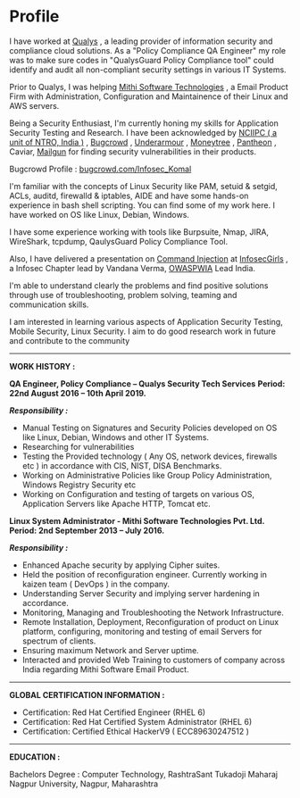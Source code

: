 # Profile


 I have worked at [Qualys](https://www.qualys.com/) , a leading provider of information security and compliance cloud solutions. As a "Policy Compliance QA Engineer" my role was to make sure codes in "QualysGuard Policy Compliance tool"  could identify and audit all non-compliant security settings in various IT Systems.

Prior to Qualys, I was helping [Mithi Software Technologies](https://www.mithi.com/) , a Email Product Firm with Administration, Configuration and Maintainence of their Linux and AWS servers.

Being a Security Enthusiast, I'm currently honing my skills for Application Security Testing and Research. I have been acknowledged by [NCIIPC ( a unit of NTRO, India )](https://github.com/komal-armarkar/komal-armarkar.github.io/blob/master/nciipc_july2019_newsletter.png) , [Bugcrowd](https://drive.google.com/file/d/1t7j7UYMbIK5JuG5H_DS1MIXrqr1hz9aj/view?usp=sharing) , [Underarmour](https://drive.google.com/file/d/1LlCGOGeeSGlUOkE4bleGinGnCXM-rlw6/view?usp=sharing) , [Moneytree](https://drive.google.com/file/d/1GXGWpPySDf3EgFqCRzgVDA-tQlMT8pCZ/view?usp=sharing) , [Pantheon](https://drive.google.com/file/d/1fnIx7G3c3QDTkZ8--Lotr_uE6jesK9rb/view?usp=sharing) , Caviar, [Mailgun](https://drive.google.com/file/d/1ZTFc7dpgUqTF0uixpnrZElj51k94gIGn/view?usp=sharing)  for finding security vulnerabilities in their products.

Bugcrowd Profile : [bugcrowd.com/Infosec_Komal](https://bugcrowd.com/Infosec_Komal)

I'm familiar with the concepts of Linux Security like PAM, setuid & setgid, ACLs, auditd, firewalld &  iptables, AIDE and have some hands-on experience in bash shell scripting. You can find some of my work here. I have worked on OS like Linux, Debian, Windows.

I have some experience working with tools like Burpsuite, Nmap, JIRA, WireShark, tcpdump, QaulysGuard Policy Compliance Tool. 

Also, I have delivered a presentation on [Command Injection](https://www.slideshare.net/KomalArmarkar/command-injection-komalarmarkar/1)  at [InfosecGirls](https://www.infosecgirls.in/) , a Infosec Chapter lead by Vandana Verma, [OWASPWIA](https://www.owasp.org/index.php/Women_In_AppSec) Lead India.

I'm able to understand clearly the problems and find positive solutions through use of troubleshooting, problem solving, teaming and communication skills.

I am interested in learning various aspects of Application Security Testing, Mobile Security, Linux Security. I aim to do good research work in future and contribute to the community

********************************************************************************************************

**WORK HISTORY :**

**QA Engineer, Policy Compliance – Qualys Security Tech Services**
**Period: 22nd August 2016 – 10th April 2019.** 

***Responsibility :***

- Manual Testing on Signatures and Security Policies developed on OS like Linux, Debian, Windows and other IT Systems.
- Researching for vulnerabilities
- Testing the Provided technology ( Any OS, network devices, firewalls etc ) in accordance with CIS, NIST, DISA Benchmarks.
- Working on Administrative Policies like Group Policy Administration, Windows Registry Security etc
- Working on Configuration and testing of targets on various OS, Application Servers like Apache HTTP, Tomcat etc.


**Linux System Administrator - Mithi Software Technologies Pvt. Ltd.**
**Period: 2nd September 2013 – July 2016.**

***Responsibility :***

 
 - Enhanced Apache security by applying Cipher suites.
 - Held the position of reconfiguration engineer. Currently working in kaizen team ( DevOps ) in the company.
- Understanding Server Security and implying server hardening in accordance.
- Monitoring, Managing and Troubleshooting the Network Infrastructure.
- Remote Installation, Deployment, Reconfiguration of product on Linux platform, configuring, monitoring and testing of email Servers for spectrum of clients.
- Ensuring maximum Network and Server uptime.
- Interacted and provided Web Training to customers of company across India regarding Mithi Software       Email Product.

***

**GLOBAL CERTIFICATION INFORMATION :**

- Certification: Red Hat Certified Engineer (RHEL 6)
- Certification: Red Hat Certified System Administrator (RHEL 6)
- Certification: Certified Ethical HackerV9 ( ECC89630247512 )

***

**EDUCATION :**

Bachelors Degree : Computer Technology, RashtraSant Tukadoji Maharaj Nagpur University, Nagpur, Maharashtra


